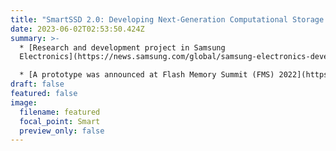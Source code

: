 ```yaml
---
title: "SmartSSD 2.0: Developing Next-Generation Computational Storage Drive"
date: 2023-06-02T02:53:50.424Z
summary: >-
  * [Research and development project in Samsung
  Electronics](https://news.samsung.com/global/samsung-electronics-develops-second-generation-smartssd-computational-storage-drive-with-upgraded-processing-functionality)

  * [A prototype was announced at Flash Memory Summit (FMS) 2022](https://blocksandfiles.com/2022/08/08/samsung-lays-tasty-flash-eggs-at-fms-2022/)
draft: false
featured: false
image:
  filename: featured
  focal_point: Smart
  preview_only: false
---
```

